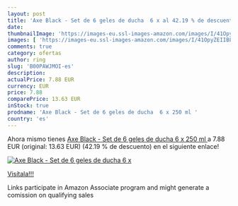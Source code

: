 ```yaml
---
layout: post
title: 'Axe Black - Set de 6 geles de ducha  6 x al 42.19 % de descuento'
date: 
thumbnailImage: 'https://images-eu.ssl-images-amazon.com/images/I/41OpyZEIIBL._SL200_.jpg'
images: [ 'https://images-eu.ssl-images-amazon.com/images/I/41OpyZEIIBL._SL200_.jpg' ]
comments: true
category: ofertas
author: ring
slug: 'B00PAWJMOI-es'
description:
actualPrice: 7.88 EUR
currency: EUR
price: 7.88
comparePrice: 13.63 EUR
inStock: true
prodname: 'Axe Black - Set de 6 geles de ducha  6 x 250 ml '
country: 'es'
---
```


Ahora mismo tienes [Axe Black - Set de 6 geles de ducha  6 x 250 ml ](https://www.amazon.es/dp/B00PAWJMOI/?tag=tolees-21) a 7.88 EUR (original: 13.63 EUR) (42.19 %  de descuento) en el siguiente enlace!

[![Axe Black - Set de 6 geles de ducha  6 x](https://images-eu.ssl-images-amazon.com/images/I/41OpyZEIIBL._SL200_.jpg)](https://www.amazon.es/dp/B00PAWJMOI/?tag=tolees-21)

[Visítala!!!](https://www.amazon.es/dp/B00PAWJMOI/?tag=tolees-21)

Links participate in Amazon Associate program and might generate a comission on qualifying sales
